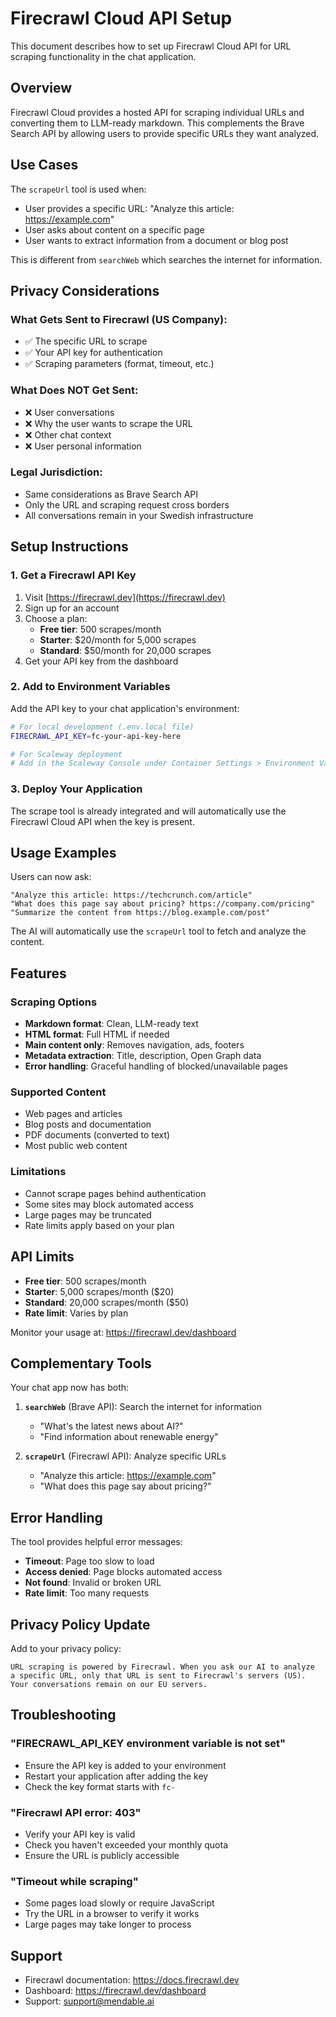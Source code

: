 # Firecrawl Cloud API Setup

This document describes how to set up Firecrawl Cloud API for URL scraping functionality in the chat application.

## Overview

Firecrawl Cloud provides a hosted API for scraping individual URLs and converting them to LLM-ready markdown. This complements the Brave Search API by allowing users to provide specific URLs they want analyzed.

## Use Cases

The `scrapeUrl` tool is used when:
- User provides a specific URL: "Analyze this article: https://example.com"
- User asks about content on a specific page
- User wants to extract information from a document or blog post

This is different from `searchWeb` which searches the internet for information.

## Privacy Considerations

### What Gets Sent to Firecrawl (US Company):
- ✅ The specific URL to scrape
- ✅ Your API key for authentication
- ✅ Scraping parameters (format, timeout, etc.)

### What Does NOT Get Sent:
- ❌ User conversations
- ❌ Why the user wants to scrape the URL
- ❌ Other chat context
- ❌ User personal information

### Legal Jurisdiction:
- Same considerations as Brave Search API
- Only the URL and scraping request cross borders
- All conversations remain in your Swedish infrastructure

## Setup Instructions

### 1. Get a Firecrawl API Key

1. Visit [https://firecrawl.dev](https://firecrawl.dev)
2. Sign up for an account
3. Choose a plan:
   - **Free tier**: 500 scrapes/month
   - **Starter**: $20/month for 5,000 scrapes
   - **Standard**: $50/month for 20,000 scrapes
4. Get your API key from the dashboard

### 2. Add to Environment Variables

Add the API key to your chat application's environment:

```bash
# For local development (.env.local file)
FIRECRAWL_API_KEY=fc-your-api-key-here

# For Scaleway deployment
# Add in the Scaleway Console under Container Settings > Environment Variables
```

### 3. Deploy Your Application

The scrape tool is already integrated and will automatically use the Firecrawl Cloud API when the key is present.

## Usage Examples

Users can now ask:

```
"Analyze this article: https://techcrunch.com/article"
"What does this page say about pricing? https://company.com/pricing"
"Summarize the content from https://blog.example.com/post"
```

The AI will automatically use the `scrapeUrl` tool to fetch and analyze the content.

## Features

### Scraping Options
- **Markdown format**: Clean, LLM-ready text
- **HTML format**: Full HTML if needed
- **Main content only**: Removes navigation, ads, footers
- **Metadata extraction**: Title, description, Open Graph data
- **Error handling**: Graceful handling of blocked/unavailable pages

### Supported Content
- Web pages and articles
- Blog posts and documentation
- PDF documents (converted to text)
- Most public web content

### Limitations
- Cannot scrape pages behind authentication
- Some sites may block automated access
- Large pages may be truncated
- Rate limits apply based on your plan

## API Limits

- **Free tier**: 500 scrapes/month
- **Starter**: 5,000 scrapes/month ($20)
- **Standard**: 20,000 scrapes/month ($50)
- **Rate limit**: Varies by plan

Monitor your usage at: https://firecrawl.dev/dashboard

## Complementary Tools

Your chat app now has both:

1. **`searchWeb`** (Brave API): Search the internet for information
   - "What's the latest news about AI?"
   - "Find information about renewable energy"

2. **`scrapeUrl`** (Firecrawl API): Analyze specific URLs
   - "Analyze this article: https://example.com"
   - "What does this page say about pricing?"

## Error Handling

The tool provides helpful error messages:
- **Timeout**: Page too slow to load
- **Access denied**: Page blocks automated access
- **Not found**: Invalid or broken URL
- **Rate limit**: Too many requests

## Privacy Policy Update

Add to your privacy policy:
```
URL scraping is powered by Firecrawl. When you ask our AI to analyze 
a specific URL, only that URL is sent to Firecrawl's servers (US). 
Your conversations remain on our EU servers.
```

## Troubleshooting

### "FIRECRAWL_API_KEY environment variable is not set"
- Ensure the API key is added to your environment
- Restart your application after adding the key
- Check the key format starts with `fc-`

### "Firecrawl API error: 403"
- Verify your API key is valid
- Check you haven't exceeded your monthly quota
- Ensure the URL is publicly accessible

### "Timeout while scraping"
- Some pages load slowly or require JavaScript
- Try the URL in a browser to verify it works
- Large pages may take longer to process

## Support

- Firecrawl documentation: https://docs.firecrawl.dev
- Dashboard: https://firecrawl.dev/dashboard  
- Support: support@mendable.ai
